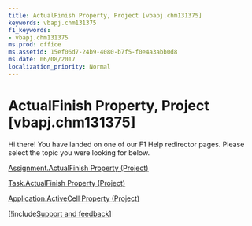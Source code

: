 ```yaml
---
title: ActualFinish Property, Project [vbapj.chm131375]
keywords: vbapj.chm131375
f1_keywords:
- vbapj.chm131375
ms.prod: office
ms.assetid: 15ef06d7-24b9-4080-b7f5-f0e4a3abb0d8
ms.date: 06/08/2017
localization_priority: Normal
---
```



# ActualFinish Property, Project [vbapj.chm131375]

Hi there! You have landed on one of our F1 Help redirector pages. Please select the topic you were looking for below.

[Assignment.ActualFinish Property (Project)](https://docs.microsoft.com/office/vba/api/Project.Assignment.ActualFinish)

[Task.ActualFinish Property (Project)](https://docs.microsoft.com/office/vba/api/Project.Task.ActualFinish)

[Application.ActiveCell Property (Project)](https://docs.microsoft.com/office/vba/api/Project.Application.ActiveCell)

[!include[Support and feedback](~/includes/feedback-boilerplate.md)]

